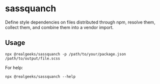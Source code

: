 # sassquanch
Define style dependencies on files distributed through npm, resolve them,
collect them, and combine them into a vendor import. 

## Usage
```
npx @realgeeks/sassquanch -p /path/to/your/package.json /path/to/output/file.scss
```

For help:
```
npx @realgeeks/sassquanch --help
```